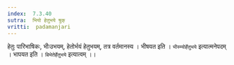 ```yaml
---
index:  7.3.40
sutra:  भियो हेतुभये षुक्
vritti:  padamanjari
---
```


हेतुः पारिभाषिकः, भीःउभयम्, हेतोर्भयं हेतुभयम्, तत्र वर्तमानस्य । भीषयत इति । `भीस्म्योर्हेतुभये` इत्यात्मनेपदम् । भापयत इति । `बिभेतेर्हेतुभये` इत्यात्वम् ।।
